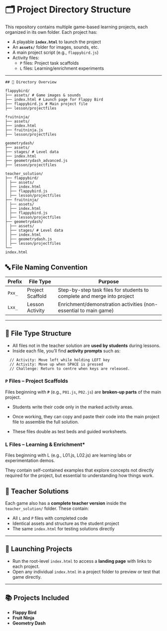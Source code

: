 
# 🗂️ Project Directory Structure

This repository contains multiple game-based learning projects, each organized in its own folder. Each project has:

- A playable **`index.html`** to launch the project
- An **`assets/`** folder for images, sounds, etc.
- A main project script (e.g., `flappybird.js`)
- Activity files:
  - `P` files: Project task scaffolds
  - `L` files: Learning/enrichment experiments

---
```
## 📁 Directory Overview

flappybird/
├── assets/ # Game images & sounds
├── index.html # Launch page for Flappy Bird
├── flappybird.js # Main project file
├── lesson/projectfiles

fruitninja/
├── assets/
├── index.html
├── fruitninja.js
├── lesson/projectfiles

geometrydash/
├── assets/
├── stages/ # Level data
├── index.html
├── geometrydash_advanced.js
├── lesson/projectfiles

teacher_solution/
├── flappybird/
│ ├── assets/
│ ├── index.html
│ ├── flappybird.js
│ ├── lesson/projectfiles
├── fruitninja/
│ ├── assets/
│ ├── index.html
│ ├── flappybird.js
│ ├── lesson/projectfiles
├── geometrydash/
│ ├── assets/
│ ├── stages/ # Level data
│ ├── index.html
│ ├── geometrydash.js
│ ├── lesson/projectfiles
└── 
index.html
```
## 🔤 File Naming Convention

| Prefix | File Type        | Purpose                                                                 |
|--------|------------------|-------------------------------------------------------------------------|
| `Pxx_` | Project Scaffold  | Step-by-step task files for students to complete and merge into project |
| `Lxx_` | Lesson Activity   | Enrichment/demonstration activities (non-essential to main game)        |

---

## 📁 File Type Structure
- All files not in the teacher solution are **used by students** during lessons.
- Inside each file, you’ll find **activity prompts** such as:

```
  // Activity: Move left while holding LEFT key
  // Activity: Move up when SPACE is pressed
  // Challenge: Return to centre when keys are released.
```

### `P` Files – **Project Scaffolds**

Files beginning with **`P`** (e.g., `P01.js`, `P02.js`) are **broken-up parts** of the main project.

* Students write their code only in the marked activity areas.

* Once working, they can copy and paste their code into the main project file to assemble the full solution.

* These files double as test beds and guided worksheets.

### L Files – **Learning & Enrichment***
Files beginning with L (e.g., L01.js, L02.js) are learning labs or experimentation demos.

They contain self-contained examples that explore concepts not directly required for the project, but essential to understanding how things work.
## 🧪 Teacher Solutions

Each game also has a **complete teacher version** inside the `teacher_solution/` folder. These contain:

- All `L` and `P` files with completed code
- Identical assets and structure as the student project
- The same `index.html` for testing solutions directly

---

## 🚀 Launching Projects

- Run the root-level `index.html` to access a **landing page** with links to each project.
- Open any individual `index.html` in a project folder to preview or test that game directly.

---

## 📚 Projects Included

- **Flappy Bird**
- **Fruit Ninja**
- **Geometry Dash**
